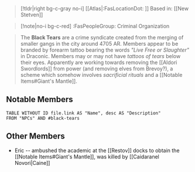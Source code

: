 >[!tldr|right bg-c-gray no-i] [[Atlas|:FasLocationDot: ]] Based in: [[New Stetven]]

>[!note|no-i bg-c-red] :FasPeopleGroup: Criminal Organization

>The **Black Tears** are a crime syndicate created from the merging of smaller gangs in the city around 4705 AR. Members appear to be branded by forearm tattoo bearing the words *"Live Free or Slaughter"* in Draconic. Members may or may not have *tattoos of tears* below their eyes. Apparently are working towards removing the [[Aldori Swordlords]] from power (and removing elves from Brevoy?), a scheme which somehow involves *sacrificial rituals* and a [[Notable Items#Giant's Mantle]].

## Notable Members
```dataview
TABLE WITHOUT ID file.link AS "Name", desc AS "Description"
FROM "NPCs" AND #black-tears
```

## Other Members
- Eric -- ambushed the academic at the [[Restov]] docks to obtain the [[Notable Items#Giant's Mantle]], was killed by [[Caidaranel Novori|Caine]]

